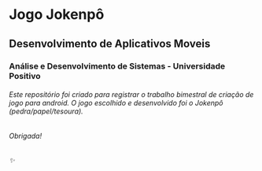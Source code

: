 # Jogo Jokenpô
## Desenvolvimento de Aplicativos Moveis
### Análise e Desenvolvimento de Sistemas - Universidade Positivo

###### Este repositório foi criado para registrar o trabalho bimestral de criação de jogo para android. O jogo escolhido e desenvolvido foi o Jokenpô (pedra/papel/tesoura).

###### Obrigada!
###### :sparkles:
